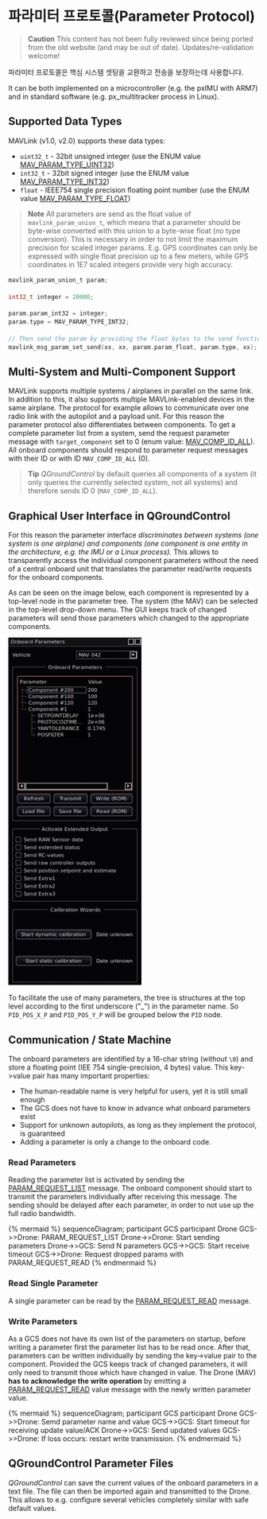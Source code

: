 # 파라미터 프로토콜(Parameter Protocol)

> **Caution** This content has not been fully reviewed since being ported from the old website (and may be out of date). Updates/re-validation welcome!

파라미터 프로토콜은 핵심 시스템 셋팅을 교환하고 전송을 보장하는데 사용합니다.

It can be both implemented on a microcontroller (e.g. the pxIMU with ARM7) and in standard software (e.g. px_multitracker process in Linux).

## Supported Data Types

MAVLink (v1.0, v2.0) supports these data types:

* `uint32_t` - 32bit unsigned integer (use the ENUM value [MAV_PARAM_TYPE_UINT32](../messages/common.md#MAV_PARAM_TYPE_UINT32))
* `int32_t` - 32bit signed integer (use the ENUM value [MAV_PARAM_TYPE_INT32](../messages/common.md#MAV_PARAM_TYPE_INT32))
* `float` - IEEE754 single precision floating point number (use the ENUM value [MAV_PARAM_TYPE_FLOAT](../messages/common.md#MAV_PARAM_TYPE_FLOAT))

> **Note** All parameters are send as the float value of `mavlink_param_union_t`, which means that a parameter should be byte-wise converted with this union to a byte-wise float (no type conversion). This is necessary in order to not limit the maximum precision for scaled integer params. E.g. GPS coordinates can only be expressed with single float precision up to a few meters, while GPS coordinates in 1E7 scaled integers provide very high accuracy.

```c
mavlink_param_union_t param;

int32_t integer = 20000;

param.param_int32 = integer;
param.type = MAV_PARAM_TYPE_INT32;

// Then send the param by providing the float bytes to the send function
mavlink_msg_param_set_send(xx, xx, param.param_float, param.type, xx);
```

## Multi-System and Multi-Component Support

MAVLink supports multiple systems / airplanes in parallel on the same link. In addition to this, it also supports multiple MAVLink-enabled devices in the same airplane. The protocol for example allows to communicate over one radio link with the autopilot and a payload unit. For this reason the parameter protocol also differentiates between components. To get a complete parameter list from a system, send the request parameter message with `target_component` set to 0 (enum value: [MAV_COMP_ID_ALL](../messages/common.md#MAV_COMP_ID_ALL)). All onboard components should respond to parameter request messages with their ID or with ID `MAV_COMP_ID_ALL` (0). 

> **Tip** *QGroundControl* by default queries all components of a system (it only queries the currently selected system, not all systems) and therefore sends ID 0 (`MAV_COMP_ID_ALL`).


## Graphical User Interface in QGroundControl

For this reason the parameter interface *discriminates between systems (one system is one airplane) and components (one component is one entity in the architecture, e.g. the IMU or a Linux process).* This allows to transparently access the individual component parameters without the need of a central onboard unit that translates the parameter read/write requests for the onboard components.

As can be seen on the image below, each component is represented by a top-level node in the parameter tree. The system (the MAV) can be selected in the top-level drop-down menu. The GUI keeps track of changed parameters will send those parameters which changed to the appropriate components.

![QGroundControl Parameter Interface](../../assets/protocols/parameter_interface_gui.png)

To facilitate the use of many parameters, the tree is structures at the top level according to the first underscore ("_") in the parameter name. So `PID_POS_X_P` and `PID_POS_Y_P` will be grouped below the `PID` node.


## Communication / State Machine

The onboard parameters are identified by a 16-char string (without `\0`) and store a floating point (IEE 754 single-precision, 4 bytes) value. This key->value pair has many important properties:

* The human-readable name is very helpful for users, yet it is still small enough
* The GCS does not have to know in advance what onboard parameters exist
* Support for unknown autopilots, as long as they implement the protocol, is guaranteed
* Adding a parameter is only a change to the onboard code.

### Read Parameters

Reading the parameter list is activated by sending the [PARAM_REQUEST_LIST](../messages/common.md#PARAM_REQUEST_LIST) message. The onboard component should start to transmit the parameters individually after receiving this message. The sending should be delayed after each parameter, in order to not use up the full radio bandwidth.

{% mermaid %}
sequenceDiagram;
    participant GCS
    participant Drone
    GCS->>Drone: PARAM_REQUEST_LIST
    Drone->>Drone: Start sending parameters
    Drone->>GCS: Send N parameters
    GCS->>GCS: Start receive timeout
    GCS->>Drone: Request dropped params with PARAM_REQUEST_READ
{% endmermaid %}

### Read Single Parameter

A single parameter can be read by the [PARAM_REQUEST_READ](../messages/common.md#PARAM_REQUEST_READ) message.



### Write Parameters

As a GCS does not have its own list of the parameters on startup, before writing a parameter first the parameter list has to be read once. After that, parameters can be written individually by sending the key->value pair to the component. Provided the GCS keeps track of changed parameters, it will only need to transmit those which have changed in value. The Drone (MAV) **has to acknowledge the write operation** by emitting a [PARAM_REQUEST_READ](../messages/common.md#PARAM_VALUE)  value message with the newly written parameter value.

{% mermaid %}
sequenceDiagram;
    participant GCS
    participant Drone
    GCS->>Drone: Semd parameter name and value
    GCS->>GCS: Start timeout for receiving update value/ACK
    Drone->>GCS: Send updated values
    GCS->>Drone: If loss occurs: restart write transmission.
{% endmermaid %}


## QGroundControl Parameter Files

*QGroundControl* can save the current values of the onboard parameters in a text file. The file can then be imported again and transmitted to the Drone. This allows to e.g. configure several vehicles completely similar with safe default values.
